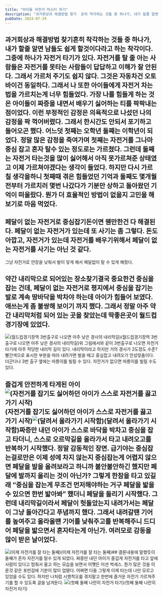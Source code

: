 ```yaml
---
title: "아이들 자전거 마스터 하기"
description: "과거회상과 해결방법 찾기  흔히 착각하는 것들 중 하나가, 내가 할줄 알면 남들도 쉽게 할것이다라고 하는 착각이다. 그중에 하나가 자전거 타기가 있다. 자전거를 탈 줄 아는 사람들은 자전거를 못타는 사람들이 답답하고 이해가 잘 안된다. 그래서 가르처 주기도 쉽지 않다. 그것은 자동차건..."
pubDate: 2024-07-29
---
```


## 과거회상과 해결방법 찾기흔히 착각하는 것들 중 하나가, 내가 할줄 알면 남들도 쉽게 할것이다라고 하는 착각이다. 그중에 하나가 자전거 타기가 있다. 자전거를 탈 줄 아는 사람들은 자전거를 못타는 사람들이 답답하고 이해가 잘 안된다. 그래서 가르처 주기도 쉽지 않다. 그것은 자동차건 오토바이건 동일하다. 그래서 나 또한 아이들에게 자전거 차는 법을 가르치는게 너무 힘들었다. 가장 나를 힘들게 하는 것은 아이들이 짜증을 내면서 배우기 싫어하는 티를 팍팍내는 점이었다. 이런 부정적인 감정은 의욕적으로 나섰던 나의 감정을 팍 꺽어버렸다. 그래서 한시간도 안되서 포기하고 들어오곤 했다. 어느덧 첫째는 오학년 둘째는 이학년이 되었다. 정말 많은 감정을 죽여가며 첫째는 자전거를 그나마 중심 잡고 혼자 탈수 있는 정도로는 가르쳤다. 그런데 둘째는 자전거 타는것을 많이 싫어해서 아직 못가르쳐준 상태였고 이제 가르쳐야겠다는 생각이 들었다. 하지만 다시 가르칠 생각을하니 첫째때 겪은 힘들었던 기억과 둘째도 몇개월 전부터 가르치러 몇번 나갔다가 기분만 상하고 돌아왔던 기억이 떠올랐다. 뭔가 더 효율적인 방법이 없을지 고민을 해보기로 마음 먹었다.

## 페달이 없는 자전거로 중심잡기돈이면 웬만한건 다 해결된다. 페달이 없는 자전거가 있는데 또 사기는 좀 그렇다. 돈도 아깝고, 자전거가 있는데 자전거를 배우기위해서 페달이 없는 자전거를 사기는 아닌 것 같다.

그냥 자전거로 안장을 낮춰서 발이 닿게 해서 페달없이 탈 수 있게 해줬다.

## 약간 내리막으로 되어있는 장소찾기결국 중요한건 중심을 잡는 건데, 페달이 없는 자전거로 평지에서 중심을 잡기는 발로 계속 땅바닥을 박차야 하는데 아이가 힘들어 보였다. 애쓰는게 좀 불쌍해 보이기 까지 했다. 그래서 정말 아주 약간 내리막처럼 되어 있는 곳을 찾았는데 딱좋은곳이 월드컵 경기장에 있었다.

![(월드컵경기장역 3번출구로 나오면 아주 낮은 경사의 내리막길)](/content/images/2024/07/DraggedImage-1-1.png)(월드컵경기장역 3번출구로 나오면 아주 낮은 경사의 내리막길)위 그림에서와 같이 3번출구로 나오면 자전거 타기에 아주 적당한 내리막 길이 있다. 내리막이라고 하지만 거의 경사가 2도정도 수준? 빨간색으로 표시한 부분을 따라 내려가면 발을 떼고 중심잡고 내려오기 안성맞춤이다. 더군다나 3번 출구 옆에는 따릉이를 빌릴 수 있다. 자전거가 없으면 따릉이를 빌릴 수도 있다.

## 즐겁게 안전하게 타게된 아이![(자전거를 잡기도 싫어하던 아이가 스스로 자전거를 끓고 가기 시작)](/content/images/2024/07/DraggedImage-2-1.png)(자전거를 잡기도 싫어하던 아이가 스스로 자전거를 끓고 가기 시작)![(달려서 올라가기 시작함)](/content/images/2024/07/DraggedImage-3-1.png)(달려서 올라가기 시작함)짜증만 내던 아이가 스스로 바닥을 박차고 중심을 잡고 타더니, 스스로 오르막길을 올라가서 타고 내려오고를 반복하기 시작했다. 정말 감동적인 장면. 급기야는 중심잡는걸로만은 이제 성에 차지 않는지 중심잡는게 어렵지 않으면 페달을 발을 올려보라고 하니까 불안불안하긴 했지만 페달에 발까지 올리는 것이 아닌가? 그렇게 한참을 타고 있길래 “중심을 잡는게 무조건 먼저해야하는 거구 페달을 밟을 수 있으면 한번 밟아봐” 했더니 페달을 돌리기 시작했다. 그런데 내리막길이라서 페달이 헛돌았는지 내려가서는 페달이 그냥 돌아간다고 푸념까지 했다. 그래서 내려갈땐 기어를 높여주고 올라올떈 기어를 낮춰주고를 반복해주니 드디어 페달을 밟으면서 혼자타는게 아닌가. 여러모로 감동을 많이 받은 날이었다.

![(이제 자전거를 잘 타는 둘째)](/content/images/2024/07/DraggedImage-4-1.png)(이제 자전거를 잘 타는 둘째)## 결론내용에 말했듯이 둘째가 혼자 자전거를 탈수 있게 되었다. 짜증만 내던 아이가 즐겁게 자전거를 타고 앞에 사람이 있다고 멈춰서 울고 하는 모습을 보면서 어쩃든 미션 썩세스. 뭔가 많은 것을 이룬것 같은 포만감에 기분이 많이 업됐다. 어쩌면 다들 그렇게 이제 타는데 나만 모르고 있었을 수도 있다. 하지만 나처럼 시행착오를 겪지말고 한번에 즐거운 자전기 가르쳐주기를 할 수 있도록 글을 남겨둔다.
![(첫째 둘째 나란히 자전거 타기)](/content/images/2024/07/DraggedImage-5-1.png)(첫째 둘째 나란히 자전거 타기)